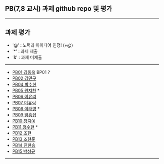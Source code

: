 ## PB(7,8 교시) 과제 github repo 및 평가

---
## 과제 평가
- '@' : 노력과 아이디어 인정! (+@)
- '*' : 과제 제출 
- '&' : 과제 미제출 
---
- [PB01	김동욱](https://github.com/kkdw428/BP01) BP01 ?
- [PB02	김민구]()
- [PB04	박수현]()
- [PB05	원지찬](https://github.com/dnjswlcks67/pb05) *
- [PB06	이유리]()
- [PB07	이유림]()
- [PB08	이태영](http://github.com/youngman2914/pb08) *
- [PB09	임홍섭]()
- [PB10	장지예]()
- [PB11	정수현](https://github.com/jungsh210/PB11) *
- [PB12	 조현]()
- [PB13	조현준]()
- [PB14	진한승]()
- [PB15	박성규]()
---
